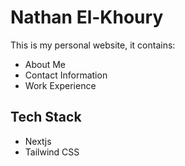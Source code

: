 # Nathan El-Khoury

This is my personal website, it contains:

- About Me
- Contact Information
- Work Experience

## Tech Stack
- Nextjs
- Tailwind CSS
